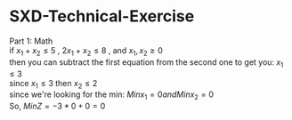 # SXD-Technical-Exercise
Part 1: Math <br/>
if $x_1 + x_2 \leq 5$ , $2x_1 + x_2 \leq 8$ , and $x_1 , x_2 \geq 0$ <br/>
then you can subtract the first equation from the second one to get you: $x_1 \leq 3$<br/>
since $x_1 \leq 3$ then $x_2 \leq 2$ <br/>
since we're looking for the min: $Min x_1 = 0 and Min x_2 = 0$ <br/>
So, $Min Z = -3 * 0 + 0 = 0$
